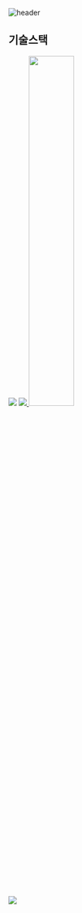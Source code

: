 

<!--
**JseopKim/JseopKim** is a ✨ _special_ ✨ repository because its `README.md` (this file) appears on your GitHub profile.

Here are some ideas to get you started:
- 🔭 I’m currently working on ...
- 🌱 I’m currently learning ...
- 👯 I’m looking to collaborate on ...
- 🤔 I’m looking for help with ...
- 💬 Ask me about ...
- 📫 How to reach me: ...
- 😄 Pronouns: ...
- ⚡ Fun fact: ...
-->

![header](https://capsule-render.vercel.app/api?type=waving&color=0:FEE8B0,100:F97B22&height=300&section=header&text=Hello%20World!%20I'm%20Jiseop%20Kim&fontSize=60)


## 기술스택


<img src="https://img.shields.io/badge/JavaScript-F7DF1E?style=for-the-badge&logo=JavaScript&logoColor=white">

<a href="s">
  <img src="https://github-readme-stats.vercel.app/api/top-langs/?username=JseopKim&&layout=compact&theme=tokyonight" />
</a>
<a href="s">
  <img src="https://github-readme-stats.vercel.app/api?username=JseopKim&theme=tokyonight&show_icons=true" width="42%" />
</a>

![](https://github-profile-summary-cards.vercel.app/api/cards/profile-details?username=JseopKim&theme=nord_dark)
